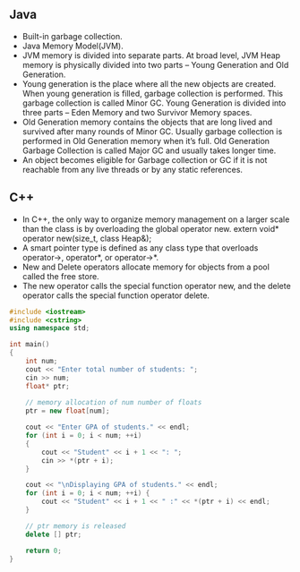 ## Java
* Built-in garbage collection.
* Java Memory Model(JVM).
* JVM memory is divided into separate parts. At broad level, JVM Heap memory is physically divided into two parts – Young Generation and Old Generation.
* Young generation is the place where all the new objects are created. When young generation is filled, garbage collection is performed. This garbage collection is called Minor GC. Young Generation is divided into three parts – Eden Memory and two Survivor Memory spaces.
* Old Generation memory contains the objects that are long lived and survived after many rounds of Minor GC. Usually garbage collection is performed in Old Generation memory when it’s full. Old Generation Garbage Collection is called Major GC and usually takes longer time.
* An object becomes eligible for Garbage collection or GC if it is not reachable from any live threads or by any static references.

## C++
* In C++, the only way to organize memory management on a larger scale than the class is by overloading the global operator new.
extern void* operator new(size_t, class Heap&);
* A smart pointer type is defined as any class type that overloads operator->, operator*, or operator->*.
* New and Delete operators allocate memory for objects from a pool called the free store.
* The new operator calls the special function operator new, and the delete operator calls the special function operator delete.
```C++
#include <iostream>
#include <cstring>
using namespace std;

int main()
{
    int num;
    cout << "Enter total number of students: ";
    cin >> num;
    float* ptr;
    
    // memory allocation of num number of floats
    ptr = new float[num];

    cout << "Enter GPA of students." << endl;
    for (int i = 0; i < num; ++i)
    {
        cout << "Student" << i + 1 << ": ";
        cin >> *(ptr + i);
    }

    cout << "\nDisplaying GPA of students." << endl;
    for (int i = 0; i < num; ++i) {
        cout << "Student" << i + 1 << " :" << *(ptr + i) << endl;
    }

    // ptr memory is released
    delete [] ptr;

    return 0;
}
```
